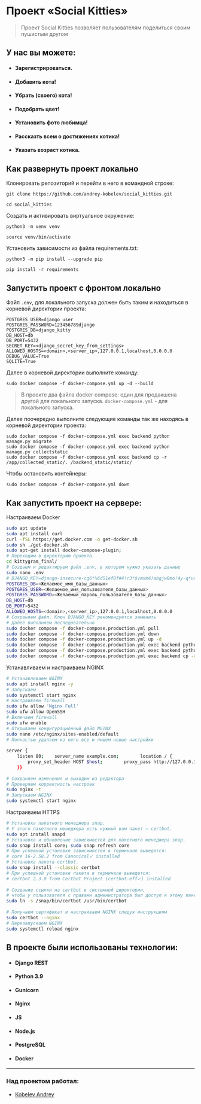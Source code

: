 #  Проект «Social Kitties»  
  
> Проект Social Kitties позволяет пользователям поделиться своим пушистым другом
  
## У нас вы можете:  
- #### Зарегистрироваться.  
- #### Добавить кота!  
- #### Убрать (своего) кота!  
- #### Подобрать цвет!  
- #### Установить фото любимца!  
- #### Рассказть всем о достижениях котика!  
- #### Указать возраст котика.  

## Как развернуть проект локально  
  
Клонировать репозиторий и перейти в него в командной строке:    
    
```  
git clone https://github.com/andrey-kobelev/social_kitties.git
```    
    
```  
cd social_kitties
```    
    
Cоздать и активировать виртуальное окружение:    
    
```  
python3 -m venv venv  
```    
    
```  
source venv/bin/activate  
```    
    
Установить зависимости из файла requirements.txt:    
    
```  
python3 -m pip install --upgrade pip  
```    
    
```  
pip install -r requirements
```    

## Запустить проект с фронтом локально

Файл `.env`, для локального запуска должен быть таким и находиться в корневой директории проекта:

```
POSTGRES_USER=django_user  
POSTGRES_PASSWORD=123456789django  
POSTGRES_DB=django_kitty
DB_HOST=db  
DB_PORT=5432  
SECRET_KEY=<django_secret_key_from_settings> 
ALLOWED_HOSTS=<domain>,<server_ip>,127.0.0.1,localhost,0.0.0.0  
DEBUG_VALUE=True  
SQLITE=True
```

Далее в корневой директории выполните команду:

```
sudo docker compose -f docker-compose.yml up -d --build
```

> В проекте два файла docker compose: один для продакшена другой для локального запуска. `docker-compose.yml` - для локального запуска.

Далее поочередно выполните следующие команды так же находясь в корневой директории проекта:

```
sudo docker compose -f docker-compose.yml exec backend python manage.py migrate
sudo docker compose -f docker-compose.yml exec backend python manage.py collectstatic
sudo docker compose -f docker-compose.yml exec backend cp -r /app/collected_static/. /backend_static/static/
```

Чтобы остановить контейнеры:

```
sudo docker compose -f docker-compose.yml down
```

## Как запустить проект на сервере:  
Настраиваем Docker

```bash
sudo apt update  
sudo apt install curl  
curl -fSL https://get.docker.com -o get-docker.sh  
sudo sh ./get-docker.sh  
sudo apt-get install docker-compose-plugin;  
# Переходим в директорию проекта.  
cd kittygram_final/  
# Создаем и редактируем файл .env, в котором нужно указать данные  
sudo nano .env  
# DJANGO_KEY=django-insecure-cg6*%6d51ef8f#4!r3*$vmxm4)abgjw8mo!4y-q*uq1!4$-88$  
POSTGRES_DB=<Желаемое_имя_базы_данных>  
POSTGRES_USER=<Желаемое_имя_пользователя_базы_данных>  
POSTGRES_PASSWORD=<Желаемый_пароль_пользователя_базы_данных>  
DB_HOST=db  
DB_PORT=5432  
ALLOWED_HOSTS=<domain>,<server_ip>,127.0.0.1,localhost,0.0.0.0
# Сохраняем файл. Ключ DJANGO_KEY рекомендуется заменить  
# Далее выполняем последовательно  
sudo docker compose -f docker-compose.production.yml pull  
sudo docker compose -f docker-compose.production.yml down  
sudo docker compose -f docker-compose.production.yml up -d  
sudo docker compose -f docker-compose.production.yml exec backend python manage.py migrate  
sudo docker compose -f docker-compose.production.yml exec backend python manage.py collectstatic  
sudo docker compose -f docker-compose.production.yml exec backend cp -r /app/collected_static/. /backend_static/static/   
```  
  
Устанавливаем и настраиваем NGINX  
  
```bash  
# Устанавливаем NGINX  
sudo apt install nginx -y  
# Запускаем  
sudo systemctl start nginx  
# Настраиваем firewall  
sudo ufw allow 'Nginx Full'  
sudo ufw allow OpenSSH  
# Включаем firewall  
sudo ufw enable  
# Открываем конфигурационный файл NGINX  
sudo nano /etc/nginx/sites-enabled/default  
# Полностью удаляем из него все и пишем новые настройки  
  
server {  
    listen 80;    server_name example.com;        location / {  
        proxy_set_header HOST $host;        proxy_pass http://127.0.0.1:9000;  
    }}  
  
# Сохраняем изменения и выходим из редактора  
# Проверяем корректность настроек  
sudo nginx -t  
# Запускаем NGINX  
sudo systemctl start nginx  
```  
Настраиваем HTTPS  
  
```bash  
# Установка пакетного менеджера snap.  
# У этого пакетного менеджера есть нужный вам пакет — certbot.  
sudo apt install snapd  
# Установка и обновление зависимостей для пакетного менеджера snap.  
sudo snap install core; sudo snap refresh core  
# При успешной установке зависимостей в терминале выведется:  
# core 16-2.58.2 from Canonical✓ installed   
# Установка пакета certbot.  
sudo snap install --classic certbot  
# При успешной установке пакета в терминале выведется:  
# certbot 2.3.0 from Certbot Project (certbot-eff✓) installed  
  
# Создание ссылки на certbot в системной директории,  
# чтобы у пользователя с правами администратора был доступ к этому пакету.  
sudo ln -s /snap/bin/certbot /usr/bin/certbot  
  
# Получаем сертификат и настраиваем NGINX следуя инструкциям  
sudo certbot --nginx  
# Перезапускаем NGINX  
sudo systemctl reload nginx  
```  
  


## В проекте были использованы технологии:  
* #### Django REST  
* #### Python 3.9  
* #### Gunicorn  
* #### Nginx  
* #### JS  
* #### Node.js  
* #### PostgreSQL  
* #### Docker  
---  
### Над проектом работал:  
* [Kobelev Andrey](https://github.com/andrey-kobelev)
